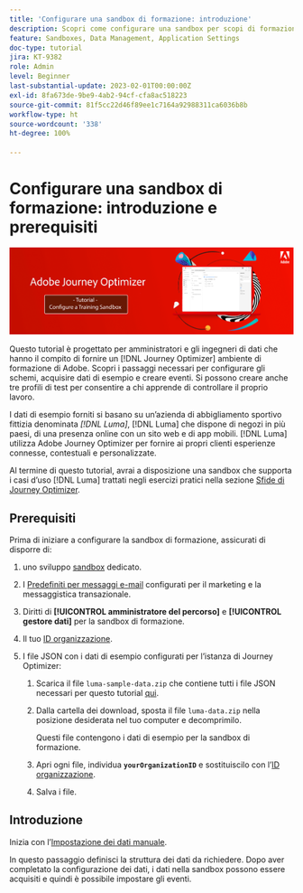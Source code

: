 ```yaml
---
title: 'Configurare una sandbox di formazione: introduzione'
description: Scopri come configurare una sandbox per scopi di formazione. Segui i passaggi necessari per configurare gli schemi, acquisire dati di esempio e creare eventi.
feature: Sandboxes, Data Management, Application Settings
doc-type: tutorial
jira: KT-9382
role: Admin
level: Beginner
last-substantial-update: 2023-02-01T00:00:00Z
exl-id: 8fa673de-9be9-4ab2-94cf-cfa8ac518223
source-git-commit: 81f5cc22d46f89ee1c7164a92988311ca6036b8b
workflow-type: ht
source-wordcount: '338'
ht-degree: 100%

---
```


# Configurare una sandbox di formazione: introduzione e prerequisiti

![Tutorial banner: configurare una sandbox di formazione](./assets/ajo-banner-configure-training-sandbox.png)

Questo tutorial è progettato per amministratori e gli ingegneri di dati che hanno il compito di fornire un [!DNL Journey Optimizer] ambiente di formazione di Adobe. Scopri i passaggi necessari per configurare gli schemi, acquisire dati di esempio e creare eventi. Si possono creare anche tre profili di test per consentire a chi apprende di controllare il proprio lavoro.

I dati di esempio forniti si basano su un’azienda di abbigliamento sportivo fittizia denominata _[!DNL Luma]_, [!DNL Luma] che dispone di negozi in più paesi, di una presenza online con un sito web e di app mobili. [!DNL Luma] utilizza Adobe Journey Optimizer per fornire ai propri clienti esperienze connesse, contestuali e personalizzate.

Al termine di questo tutorial, avrai a disposizione una sandbox che supporta i casi d’uso [!DNL Luma] trattati negli esercizi pratici nella sezione [Sfide di Journey Optimizer](/help/challenges/introduction-and-prerequisites.md).

## Prerequisiti

Prima di iniziare a configurare la sandbox di formazione, assicurati di disporre di:

1. uno sviluppo [sandbox](https://experienceleague.adobe.com/docs/journey-optimizer-learn/tutorials/access-control/create-and-manage-sandboxes.html?lang=it) dedicato.

1. I [Predefiniti per messaggi e-mail](https://experienceleague.adobe.com/docs/journey-optimizer-learn/tutorials/configuration/channel-configuration/set-up-email-channel.html?lang=it) configurati per il marketing e la messaggistica transazionale.

1. Diritti di **[!UICONTROL amministratore del percorso]** e **[!UICONTROL gestore dati]** per la sandbox di formazione.

1. Il tuo [ID organizzazione](https://experienceleague.adobe.com/docs/core-services/interface/administration/organizations.html?lang=it).

1. I file JSON con i dati di esempio configurati per l’istanza di Journey Optimizer:

   1. Scarica il file `luma-sample-data.zip` che contiene tutti i file JSON necessari per questo tutorial [qui](/help/tutorial-configure-a-training-sandbox/assets/luma-data/luma-sample-data.zip).

   1. Dalla cartella dei download, sposta il file `luma-data.zip` nella posizione desiderata nel tuo computer e decomprimilo.

      Questi file contengono i dati di esempio per la sandbox di formazione.

   1. Apri ogni file, individua **`yourOrganizationID`** e sostituiscilo con l’[ID organizzazione](https://experienceleague.adobe.com/docs/core-services/interface/administration/organizations.html?lang=it).

   1. Salva i file.

## Introduzione

Inizia con l’[Impostazione dei dati manuale](/help/tutorial-configure-a-training-sandbox/manual-data-set-up.md).

In questo passaggio definisci la struttura dei dati da richiedere. Dopo aver completato la configurazione dei dati, i dati nella sandbox possono essere acquisiti e quindi è possibile impostare gli eventi.
